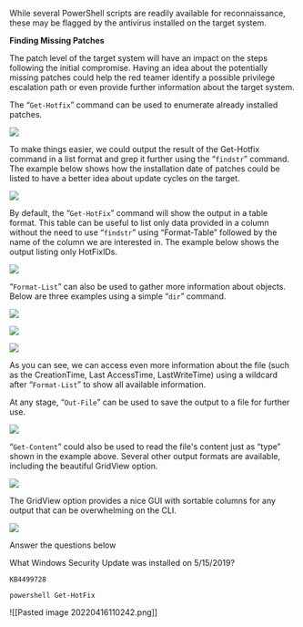 While several PowerShell scripts are readily available for reconnaissance, these may be flagged by the antivirus installed on the target system.

**Finding Missing Patches**

The patch level of the target system will have an impact on the steps following the initial compromise. Having an idea about the potentially missing patches could help the red teamer identify a possible privilege escalation path or even provide further information about the target system.

The “`Get-Hotfix`” command can be used to enumerate already installed patches.

![](https://i.imgur.com/TFN751h.png)  

To make things easier, we could output the result of the Get-Hotfix command in a list format and grep it further using the “`findstr`” command. The example below shows how the installation date of patches could be listed to have a better idea about update cycles on the target.

![](https://i.imgur.com/q2h46G0.png)  

By default, the “`Get-HotFix`” command will show the output in a table format. This table can be useful to list only data provided in a column without the need to use “`findstr`” using “Format-Table” followed by the name of the column we are interested in. The example below shows the output listing only HotFixIDs.

![](https://i.imgur.com/Ayp8vHa.png)  

“`Format-List`” can also be used to gather more information about objects. Below are three examples using a simple “`dir`” command.

![](https://i.imgur.com/W1JwD0r.png)  

![](https://i.imgur.com/qFiTxJX.png)  

![](https://i.imgur.com/quYAfzn.png)  

As you can see, we can access even more information about the file (such as the CreationTime, Last AccessTime, LastWriteTime) using a wildcard after “`Format-List`” to show all available information.

At any stage, “`Out-File`” can be used to save the output to a file for further use.

![](https://i.imgur.com/95opPtk.png)  

“`Get-Content`” could also be used to read the file's content just as “type” shown in the example above. Several other output formats are available, including the beautiful GridView option.

![](https://i.imgur.com/Knhu1eF.png)  

The GridView option provides a nice GUI with sortable columns for any output that can be overwhelming on the CLI.

![](https://i.imgur.com/mCpTkvx.png)  

Answer the questions below

What Windows Security Update was installed on 5/15/2019?

	KB4499728

```
powershell Get-HotFix
```

![[Pasted image 20220416110242.png]]

